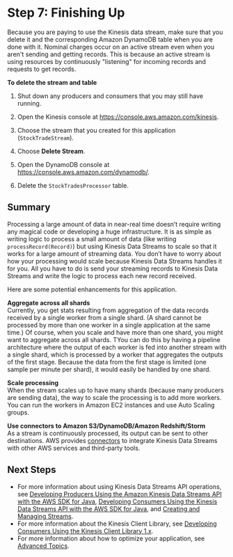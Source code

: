 # Step 7: Finishing Up<a name="learning-kinesis-module-one-finish"></a>

Because you are paying to use the Kinesis data stream, make sure that you delete it and the corresponding Amazon DynamoDB table when you are done with it\. Nominal charges occur on an active stream even when you aren't sending and getting records\. This is because an active stream is using resources by continuously "listening" for incoming records and requests to get records\.

**To delete the stream and table**

1. Shut down any producers and consumers that you may still have running\.

1. Open the Kinesis console at [https://console\.aws\.amazon\.com/kinesis](https://console.aws.amazon.com/kinesis)\.

1. Choose the stream that you created for this application \(`StockTradeStream`\)\.

1. Choose **Delete Stream**\.

1. Open the DynamoDB console at [https://console\.aws\.amazon\.com/dynamodb/](https://console.aws.amazon.com/dynamodb/)\.

1. Delete the `StockTradesProcessor` table\.

## Summary<a name="learning-kinesis-module-one-summary"></a>

Processing a large amount of data in near\-real time doesn’t require writing any magical code or developing a huge infrastructure\. It is as simple as writing logic to process a small amount of data \(like writing `processRecord(Record)`\) but using Kinesis Data Streams to scale so that it works for a large amount of streaming data\. You don’t have to worry about how your processing would scale because Kinesis Data Streams handles it for you\. All you have to do is send your streaming records to Kinesis Data Streams and write the logic to process each new record received\. 

Here are some potential enhancements for this application\.

**Aggregate across all shards**  
Currently, you get stats resulting from aggregation of the data records received by a single worker from a single shard\. \(A shard cannot be processed by more than one worker in a single application at the same time\.\) Of course, when you scale and have more than one shard, you might want to aggregate across all shards\. TYou can do this by having a pipeline architecture where the output of each worker is fed into another stream with a single shard, which is processed by a worker that aggregates the outputs of the first stage\. Because the data from the first stage is limited \(one sample per minute per shard\), it would easily be handled by one shard\.

**Scale processing**  
When the stream scales up to have many shards \(because many producers are sending data\), the way to scale the processing is to add more workers\. You can run the workers in Amazon EC2 instances and use Auto Scaling groups\.

**Use connectors to Amazon S3/DynamoDB/Amazon Redshift/Storm**  
As a stream is continuously processed, its output can be sent to other destinations\. AWS provides [connectors](https://github.com/awslabs/amazon-kinesis-connectors) to integrate Kinesis Data Streams with other AWS services and third\-party tools\.

## Next Steps<a name="learning-kinesis-module-one-next-steps"></a>
+ For more information about using Kinesis Data Streams API operations, see [Developing Producers Using the Amazon Kinesis Data Streams API with the AWS SDK for Java](developing-producers-with-sdk.md), [Developing Consumers Using the Kinesis Data Streams API with the AWS SDK for Java](developing-consumers-with-sdk.md), and [Creating and Managing Streams](working-with-streams.md)\.
+ For more information about the Kinesis Client Library, see [Developing Consumers Using the Kinesis Client Library 1\.x](developing-consumers-with-kcl.md)\. 
+ For more information about how to optimize your application, see [Advanced Topics](advanced-consumers.md)\. 